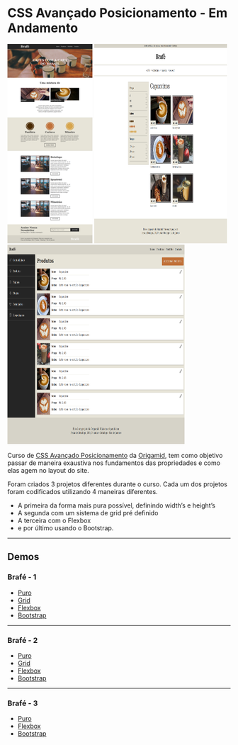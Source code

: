 # CSS Avançado Posicionamento - Em Andamento

<p float="left">
  <img src="./readme/brafe1.png" alt="brafe 1" width="auto" height="450">
<img src="./readme/brafe2.png" alt="brafe 2" width="300px" height="450">
<img src="./readme/brafe3.png" alt="brafe 3" width="400px" height="450">
</p>



Curso de [CSS Avançado Posicionamento](https://www.origamid.com/curso/css-avancado-posicionamento) da [Origamid](https://www.origamid.com/), tem como objetivo passar de maneira exaustiva nos fundamentos das propriedades e como elas agem no layout do site.

Foram criados 3 projetos diferentes durante o curso. Cada um dos projetos foram codificados utilizando 4 maneiras diferentes. 

- A primeira da forma mais pura possível, definindo width’s e height’s
- A segunda com um sistema de grid pré definido
- A terceira com o Flexbox 
- e por último usando o Bootstrap.

___

## Demos

### Brafé - 1

- [Puro](https://matheusgomesweb.github.io/Cursos/Programacao/FrontEnd/Cursos-Origamid/CSS-Avancado-Posicionamento/Brafe-1/Brafe-Puro/index.html)
- [Grid](https://matheusgomesweb.github.io/Cursos/Programacao/FrontEnd/Cursos-Origamid/CSS-Avancado-Posicionamento/Brafe-1/Brafe-Grid/index.html)
- [Flexbox](https://matheusgomesweb.github.io/Cursos/Programacao/FrontEnd/Cursos-Origamid/CSS-Avancado-Posicionamento/Brafe-1/Brafe-Flexbox/index.html)
- [Bootstrap](https://matheusgomesweb.github.io/Cursos/Programacao/FrontEnd/Cursos-Origamid/CSS-Avancado-Posicionamento/Brafe-1/Brafe-Bootstrap/index.html)

___

### Brafé - 2

- [Puro](https://matheusgomesweb.github.io/Cursos/Programacao/FrontEnd/Cursos-Origamid/CSS-Avancado-Posicionamento/Brafe-2/Brafe-2-Puro/index.html)
- [Grid](https://matheusgomesweb.github.io/Cursos/Programacao/FrontEnd/Cursos-Origamid/CSS-Avancado-Posicionamento/Brafe-2/Brafe-2-Grid/index.html)
- [Flexbox](https://matheusgomesweb.github.io/Cursos/Programacao/FrontEnd/Cursos-Origamid/CSS-Avancado-Posicionamento/Brafe-2/Brafe-2-Flexbox/index.html)
- [Bootstrap](https://matheusgomesweb.github.io/Cursos/Programacao/FrontEnd/Cursos-Origamid/CSS-Avancado-Posicionamento/Brafe-2/Brafe-2-Bootstrap/index.html)

___

### Brafé - 3

- [Puro](https://matheusgomesweb.github.io/Cursos/Programacao/FrontEnd/Cursos-Origamid/CSS-Avancado-Posicionamento/Brafe-3/Brafe-3-Puro/index.html)
- [Flexbox](https://matheusgomesweb.github.io/Cursos/Programacao/FrontEnd/Cursos-Origamid/CSS-Avancado-Posicionamento/Brafe-3/Brafe-3-Flexbox/index.html)
- [Bootstrap](https://matheusgomesweb.github.io/Cursos/Programacao/FrontEnd/Cursos-Origamid/CSS-Avancado-Posicionamento/Brafe-3/Brafe-3-Bootstrap/index.html)

